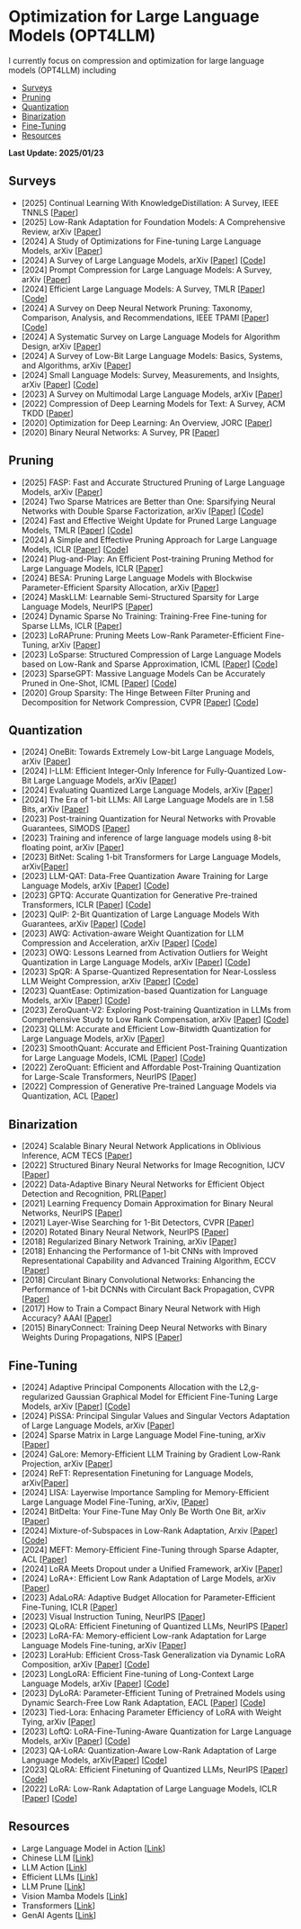 # Optimization for Large Language Models (OPT4LLM)

I currently focus on compression and optimization for large language models (OPT4LLM) including
- [Surveys](#Surveys)
- [Pruning](#Pruning)
- [Quantization](#Quantization)
- [Binarization](#Binarization)
- [Fine-Tuning](#Fine-Tuning)
- [Resources](#Resources)
    
<strong> Last Update: 2025/01/23 </strong>



<a name="Surveys" />

## Surveys
- [2025] Continual Learning With KnowledgeDistillation: A Survey, IEEE TNNLS [[Paper](https://ieeexplore.ieee.org/document/10721446)]
- [2025] Low-Rank Adaptation for Foundation Models: A Comprehensive Review, arXiv [[Paper](https://arxiv.org/pdf/2501.00365)]
- [2024] A Study of Optimizations for Fine-tuning Large Language Models, arXiv [[Paper](https://arxiv.org/abs/2406.02290)] 
- [2024] A Survey of Large Language Models, arXiv [[Paper](https://arxiv.org/abs/2303.18223)] [[Code](https://github.com/RUCAIBox/LLMSurvey)]
- [2024] Prompt Compression for Large Language Models: A Survey, arXiv [[Paper](https://arxiv.org/abs/2410.12388)]
- [2024] Efficient Large Language Models: A Survey, TMLR [[Paper](https://arxiv.org/abs/2312.03863)] [[Code](https://github.com/AIoT-MLSys-Lab/Efficient-LLMs-Survey)]
- [2024] A Survey on Deep Neural Network Pruning: Taxonomy, Comparison, Analysis, and Recommendations, IEEE TPAMI  [[Paper](https://ieeexplore.ieee.org/abstract/document/10643325/)] [[Code](https://github.com/hrcheng1066/awesome-pruning)]
- [2024] A Systematic Survey on Large Language Models for Algorithm Design, arXiv [[Paper](https://arxiv.org/abs/2410.14716)]
- [2024] A Survey of Low-Bit Large Language Models: Basics, Systems, and Algorithms, arXiv [[Paper](https://arxiv.org/abs/2409.16694)]
- [2024] Small Language Models: Survey, Measurements, and Insights, arXiv [[Paper](https://arxiv.org/abs/2409.15790)]  [[Code](https://github.com/UbiquitousLearning/SLM_Survey)]
- [2023] A Survey on Multimodal Large Language Models, arXiv [[Paper](https://arxiv.org/abs/2306.13549)]    
- [2022] Compression of Deep Learning Models for Text: A Survey, ACM TKDD [[Paper](https://dl.acm.org/doi/full/10.1145/3487045)]
- [2020] Optimization for Deep Learning: An Overview, JORC [[Paper](https://link.springer.com/article/10.1007/s40305-020-00309-6)]
- [2020] Binary Neural Networks: A Survey, PR  [[Paper](https://www.sciencedirect.com/science/article/abs/pii/S0031320320300856)]
 
<a name="Pruning" />

## Pruning
- [2025] FASP: Fast and Accurate Structured Pruning of Large Language Models, arXiv [[Paper](https://arxiv.org/abs/2501.09412)]
- [2024] Two Sparse Matrices are Better than One: Sparsifying Neural Networks with Double Sparse Factorization, arXiv [[Paper](https://arxiv.org/abs/2409.18850)]  [[Code](https://github.com/usamec/double_sparse)]
- [2024] Fast and Effective Weight Update for Pruned Large Language Models, TMLR [[Paper](https://openreview.net/forum?id=1hcpXd9Jir)] [[Code](https://github.com/fmfi-compbio/admm-pruning)]
- [2024] A Simple and Effective Pruning Approach for Large Language Models, ICLR [[Paper](https://arxiv.org/abs/2306.11695)] [[Code](https://github.com/locuslab/wanda)]
- [2024] Plug-and-Play: An Efficient Post-training Pruning Method for Large Language Models, ICLR [[Paper](https://openreview.net/forum?id=Tr0lPx9woF)] 
- [2024] BESA: Pruning Large Language Models with Blockwise Parameter-Efficient Sparsity Allocation, arXiv [[Paper](https://arxiv.org/abs/2402.16880)]
- [2024] MaskLLM: Learnable Semi-Structured Sparsity for Large Language Models, NeurIPS [[Paper](https://arxiv.org/abs/2409.17481)] 
- [2024] Dynamic Sparse No Training: Training-Free Fine-tuning for Sparse LLMs, ICLR [[Paper](https://arxiv.org/abs/2310.08915)] 
- [2023] LoRAPrune: Pruning Meets Low-Rank Parameter-Efficient Fine-Tuning, arXiv [[Paper](https://doi.org/10.48550/arXiv.2305.18403)]
- [2023] LoSparse: Structured Compression of Large Language Models based on Low-Rank and Sparse Approximation, ICML [[Paper](https://proceedings.mlr.press/v202/li23ap.html)] [[Code](https://github.com/yxli2123/LoSparse)]
- [2023] SparseGPT: Massive Language Models Can be Accurately Pruned in One-Shot, ICML [[Paper](https://arxiv.org/abs/2301.00774)] [[Code](https://github.com/IST-DASLab/sparsegpt)]
- [2020] Group Sparsity: The Hinge Between Filter Pruning and Decomposition for Network Compression, CVPR [[Paper](https://openaccess.thecvf.com/content_CVPR_2020/html/Li_Group_Sparsity_The_Hinge_Between_Filter_Pruning_and_Decomposition_for_CVPR_2020_paper.html)] [[Code](https://github.com/ofsoundof/group_sparsity)]



<a name="Quantization" />

## Quantization 

- [2024] OneBit: Towards Extremely Low-bit Large Language Models, arXiv [[Paper](https://arxiv.org/abs/2402.11295)] 
- [2024] I-LLM: Efficient Integer-Only Inference for Fully-Quantized Low-Bit Large Language Models, arXiv [[Paper](https://arxiv.org/abs/2405.17849)] 
- [2024] Evaluating Quantized Large Language Models, arXiv [[Paper](https://arxiv.org/abs/2402.18158)]
- [2024] The Era of 1-bit LLMs: All Large Language Models are in 1.58 Bits, arXiv [[Paper](https://arxiv.org/abs/2402.17764)]
- [2023] Post-training Quantization for Neural Networks with Provable Guarantees, SIMODS [[Paper](https://epubs.siam.org/doi/abs/10.1137/22M1511709)]
- [2023] Training and inference of large language models using 8-bit floating point, arXiv [[Paper](https://arxiv.org/abs/2309.17224)]
- [2023] BitNet: Scaling 1-bit Transformers for Large Language Models, arXiv[[Paper](https://arxiv.org/abs/2310.11453)]
- [2023] LLM-QAT: Data-Free Quantization Aware Training for Large Language Models, arXiv [[Paper](https://arxiv.org/abs/2305.17888)] [[Code](https://github.com/facebookresearch/LLM-QAThttps://github.com/facebookresearch/LLM-QAT)]
- [2023] GPTQ: Accurate Quantization for Generative Pre-trained Transformers, ICLR [[Paper](https://openreview.net/forum?id=tcbBPnfwxS)] [[Code](https://github.com/IST-DASLab/gptq)]
- [2023] QuIP: 2-Bit Quantization of Large Language Models With Guarantees, arXiv [[Paper](https://arxiv.org/abs/2307.13304)] [[Code](https://github.com/jerry-chee/QuIP)]
- [2023] AWQ: Activation-aware Weight Quantization for LLM Compression and Acceleration,  arXiv  [[Paper](https://arxiv.org/abs/2306.00978)] [[Code](https://github.com/mit-han-lab/llm-awq)]
- [2023] OWQ: Lessons Learned from Activation Outliers for Weight Quantization in Large Language Models, arXiv </ins> [[Paper](https://arxiv.org/abs/2306.02272)] [[Code](https://github.com/xvyaward/owq)]
- [2023] SpQR: A Sparse-Quantized Representation for Near-Lossless LLM Weight Compression, arXiv [[Paper](https://arxiv.org/pdf/2306.03078)] [[Code](https://github.com/Vahe1994/SpQR)]
- [2023] QuantEase: Optimization-based Quantization for Language Models, arXiv [[Paper](https://arxiv.org/abs/2309.01885)] [[Code](https://github.com/linkedin/QuantEase)]
- [2023] ZeroQuant-V2: Exploring Post-training Quantization in LLMs from Comprehensive Study to Low Rank Compensation, arXiv [[Paper](https://arxiv.org/abs/2303.08302)] [[Code](https://github.com/microsoft/DeepSpeed)]
- [2023] QLLM: Accurate and Efficient Low-Bitwidth Quantization for Large Language Models, arXiv [[Paper](https://arxiv.org/abs/2310.08041)]
- [2023] SmoothQuant: Accurate and Efficient Post-Training Quantization for Large Language Models, ICML [[Paper](https://arxiv.org/abs/2211.10438)] [[Code](https://github.com/mit-han-lab/smoothquant)]
- [2022] ZeroQuant: Efficient and Affordable Post-Training Quantization for Large-Scale Transformers, NeurIPS [[Paper](https://proceedings.neurips.cc/paper_files/paper/2022/hash/adf7fa39d65e2983d724ff7da57f00ac-Abstract-Conference.html)]
- [2022] Compression of Generative Pre-trained Language Models via Quantization, ACL [[Paper](https://aclanthology.org/2022.acl-long.331.pdf)]



<a name="Binarization" />

## Binarization

- [2024] Scalable Binary Neural Network Applications in Oblivious Inference, ACM TECS [[Paper](https://dl.acm.org/doi/full/10.1145/3607192)]
- [2022] Structured Binary Neural Networks for Image Recognition, IJCV [[Paper](https://link.springer.com/article/10.1007/s11263-022-01638-0)]
- [2022] Data-Adaptive Binary Neural Networks for Efficient Object Detection and Recognition, PRL[[Paper](https://www.sciencedirect.com/science/article/abs/pii/S0167865521004438)]
- [2021] Learning Frequency Domain Approximation for Binary Neural Networks, NeurIPS [[Paper](https://proceedings.neurips.cc/paper/2021/hash/d645920e395fedad7bbbed0eca3fe2e0-Abstract.html)]
- [2021] Layer-Wise Searching for 1-Bit Detectors, CVPR [[Paper](https://openaccess.thecvf.com/content/CVPR2021/html/Xu_Layer-Wise_Searching_for_1-Bit_Detectors_CVPR_2021_paper.html)]
- [2020] Rotated Binary Neural Network, NeurIPS [[Paper](https://proceedings.neurips.cc/paper/2020/hash/53c5b2affa12eed84dfec9bfd83550b1-Abstract.html)]
- [2018] Regularized Binary Network Training, arXiv [[Paper](https://arxiv.org/abs/1812.11800)]
- [2018] Enhancing the Performance of 1-bit CNNs with Improved Representational Capability and Advanced Training Algorithm, ECCV [[Paper](https://openaccess.thecvf.com/content_ECCV_2018/papers/zechun_liu_Bi-Real_Net_Enhancing_ECCV_2018_paper.pdf)]
- [2018] Circulant Binary Convolutional Networks: Enhancing the Performance of 1-bit DCNNs with Circulant Back Propagation, CVPR [[Paper](http://openaccess.thecvf.com/content_CVPR_2019/html/Liu_Circulant_Binary_Convolutional_Networks_Enhancing_the_Performance_of_1-Bit_DCNNs_CVPR_2019_paper.html)]
- [2017] How to Train a Compact Binary Neural Network with High Accuracy? AAAI [[Paper](https://ojs.aaai.org/index.php/AAAI/article/view/10862)]
- [2015] BinaryConnect: Training Deep Neural Networks with Binary Weights During Propagations, NIPS [[Paper](https://proceedings.neurips.cc/paper_files/paper/2015/file/3e15cc11f979ed25912dff5b0669f2cd-Paper.pdf)]



<a name="Fine-Tuning" />

## Fine-Tuning

- [2024] Adaptive Principal Components Allocation with the L2,g-regularized Gaussian Graphical Model for Efficient Fine-Tuning Large Models, arXiv [[Paper](https://arxiv.org/abs/2412.08592)] [[Code](https://github.com/jzheng20/Course_projects.git)]
- [2024] PiSSA: Principal Singular Values and Singular Vectors Adaptation of Large Language Models, arXiv [[Paper](https://arxiv.org/abs/2404.02948)] 
- [2024] Sparse Matrix in Large Language Model Fine-tuning, arXiv [[Paper](https://arxiv.org/pdf/2405.15525)] 
- [2024] GaLore: Memory-Efficient LLM Training by Gradient Low-Rank Projection, arXiv [[Paper](https://arxiv.org/abs/2403.03507)] 
- [2024] ReFT: Representation Finetuning for Language Models, arXiv[[Paper](https://arxiv.org/abs/2404.03592)] 
- [2024] LISA: Layerwise Importance Sampling for Memory-Efficient Large Language Model Fine-Tuning, arXiv, [[Paper](https://arxiv.org/abs/2403.17919)] 
- [2024] BitDelta: Your Fine-Tune May Only Be Worth One Bit, arXiv [[Paper](https://arxiv.org/abs/2402.10193)] 
- [2024] Mixture-of-Subspaces in Low-Rank Adaptation, Arxiv [[Paper](https://arxiv.org/pdf/2406.11909)] [[Code](https://github.com/wutaiqiang/MoSLoRA)]
- [2024] MEFT: Memory-Efficient Fine-Tuning through Sparse Adapter, ACL [[Paper](https://arxiv.org/html/2406.04984v1)]
- [2024] LoRA Meets Dropout under a Unified Framework, arXiv [[Paper](https://arxiv.org/abs/2403.00812)]
- [2024] LoRA+: Efficient Low Rank Adaptation of Large Models, arXiv [[Paper](https://arxiv.org/abs/2402.12354)]
- [2023] AdaLoRA: Adaptive Budget Allocation for Parameter-Efficient Fine-Tuning, ICLR  [[Paper](https://arxiv.org/abs/2303.10512)]
- [2023] Visual Instruction Tuning, NeurIPS [[Paper](https://proceedings.neurips.cc/paper_files/paper/2023/hash/6dcf277ea32ce3288914faf369fe6de0-Abstract-Conference.html)]
- [2023] QLoRA: Efficient Finetuning of Quantized LLMs, NeurIPS [[Paper](https://proceedings.neurips.cc/paper_files/paper/2023/hash/1feb87871436031bdc0f2beaa62a049b-Abstract-Conference.html)]
- [2023] LoRA-FA: Memory-efficient Low-rank Adaptation for Large Language Models Fine-tuning, arXiv [[Paper](https://arxiv.org/abs/2308.03303)]
- [2023] LoraHub: Efficient Cross-Task Generalization via Dynamic LoRA Composition, arXiv [[Paper](https://arxiv.org/abs/2307.13269)] [[Code](https://github.com/sail-sg/lorahub)]
- [2023] LongLoRA: Efficient Fine-tuning of Long-Context Large Language Models, arXiv [[Paper](https://arxiv.org/abs/2309.12307)] [[Code](https://github.com/dvlab-research/LongLoRA)]
- [2023] DyLoRA: Parameter-Efficient Tuning of Pretrained Models using Dynamic Search-Free Low Rank Adaptation, EACL [[Paper](https://aclanthology.org/2023.eacl-main.239/)] [[Code](https://github.com/huawei-noah/KD-NLP/tree/main/DyLoRA)]
- [2023] Tied-Lora: Enhacing Parameter Efficiency of LoRA with Weight Tying, arXiv [[Paper](https://arxiv.org/abs/2311.09578)]
- [2023] LoftQ: LoRA-Fine-Tuning-Aware Quantization for Large Language Models, arXiv [[Paper](https://arxiv.org/abs/2310.08659)] [[Code](https://github.com/yxli2123/LoftQ)]
- [2023] QA-LoRA: Quantization-Aware Low-Rank Adaptation of Large Language Models, arXiv[[Paper](https://arxiv.org/abs/2309.14717 )] [[Code](https://github.com/yuhuixu1993/qa-lora)]
- [2023] QLoRA: Efficient Finetuning of Quantized LLMs, NeurIPS [[Paper](https://arxiv.org/abs/2305.14314)] [[Code](https://github.com/artidoro/qlora)] 
- [2022] LoRA: Low-Rank Adaptation of Large Language Models, ICLR [[Paper](https://openreview.net/forum?id=nZeVKeeFYf9)] [[Code](https://github.com/microsoft/LoRA)]




<a name="Resources" />

## Resources
- Large Language Model in Action [[Link](https://wangwei1237.github.io/LLM_in_Action/)]
- Chinese LLM [[Link](https://github.com/HqWu-HITCS/Awesome-Chinese-LLM)]
- LLM Action [[Link](https://github.com/liguodongiot/llm-action)]
- Efficient LLMs [[Link](https://github.com/AIoT-MLSys-Lab/Efficient-LLMs-Survey)]
- LLM Prune [[Link](https://github.com/pprp/Awesome-LLM-Prune)]
- Vision Mamba Models [[Link](https://github.com/Ruixxxx/Awesome-Vision-Mamba-Models)]
- Transformers [[Link](https://arxiv.org/abs/2406.09246)]
- GenAI Agents [[Link](https://github.com/NirDiamant/GenAI_Agents)]

